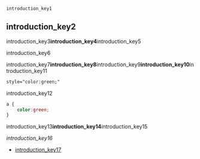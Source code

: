 ```ngMeta
introduction_key1
```
## introduction_key2
introduction_key3**introduction_key4**introduction_key5

introduction_key6

introduction_key7**introduction_key8**introduction_key9**introduction_key10**introduction_key11

```html
style="color:green;"
```
introduction_key12

```css
a {
    color:green; 
}
```
introduction_key13**introduction_key14**introduction_key15


*introduction_key16*

- [introduction_key17]([En](http://learn.shayhowe.com/html-css/building-your-first-web-page/#common-css-terms))

